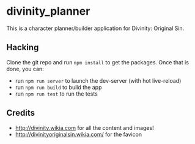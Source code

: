 # divinity_planner

This is a character planner/builder application for Divinity: Original Sin.

## Hacking

Clone the git repo and run `npm install` to get the packages. Once that is done, you can:

- run `npm run server` to launch the dev-server (with hot live-reload)
- run `npm run build` to build the app
- run `npm run test` to run the tests

## Credits

- http://divinity.wikia.com for all the content and images!
- http://divinityoriginalsin.wikia.com/ for the favicon